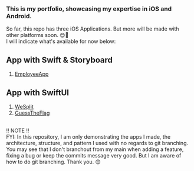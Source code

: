 ### This is my portfolio, showcasing my expertise in iOS and Android.

So far, this repo has three iOS Applications. But more will be made with other platforms soon. 😊🤞<br>
I will indicate what's available for now below:

## App with Swift & Storyboard
1. [EmployeeApp](https://github.com/chandevbringino/Portfolio/tree/main/iOS/Swift/EmployeeApp)

## App with SwiftUI
1. [WeSplit](https://github.com/chandevbringino/Portfolio/tree/main/iOS/SwiftUI/WeSplit)
2. [GuessTheFlag](https://github.com/chandevbringino/Portfolio/tree/main/iOS/SwiftUI/GuessTheFlag)


<br>
‼️ NOTE ‼️<br>
FYI: In this repository, I am only demonstrating the apps I made, the architecture, structure, and pattern I used with no regards to git branching. You may see that I don't branchout from my main when adding a feature, fixing a bug or keep the commits message very good. But I am aware of how to do git branching. Thank you. 😊
